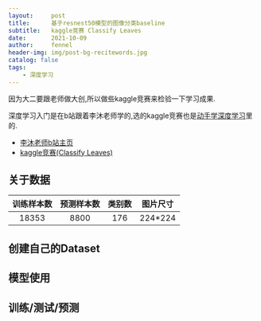 ```yaml
---
layout:     post
title:      基于resnest50模型的图像分类baseline
subtitle:   kaggle竞赛 Classify Leaves
date:       2021-10-09
author:     fennel
header-img: img/post-bg-recitewords.jpg
catalog: false
tags:
    - 深度学习
---
```


因为大二要跟老师做大创,所以做些kaggle竞赛来检验一下学习成果.

深度学习入门是在b站跟着李沐老师学的,选的kaggle竞赛也是[动手学深度学习](https://zh-v2.d2l.ai/index.html)里的.
- [李沐老师b站主页](https://space.bilibili.com/1567748478/?spm_id_from=333.999.0.0)
- [kaggle竞赛(Classify Leaves)](https://www.kaggle.com/c/classify-leaves)

## 关于数据
| 训练样本数 | 预测样本数 | 类别数 | 图片尺寸 |
| :---: | :---: | :---: | :---: |
| 18353 | 8800 | 176 | 224*224 |

## 创建自己的Dataset

## 模型使用

## 训练/测试/预测
